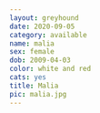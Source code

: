 ```yaml
---
layout: greyhound
date: 2020-09-05
category: available
name: malia
sex: female
dob: 2009-04-03
color: white and red
cats: yes
title: Malia
pic: malia.jpg
---
```



